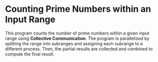 # Counting Prime Numbers within an Input Range
This program counts the number of prime numbers within a given input range using **Collective Communication**.
The program is parallelized by splitting the range into subranges and assigning each subrange to a different process. Then, the partial results are collected and combined to compute the final result.